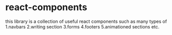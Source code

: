 # react-components
this library is a collection of useful react components such as many types of 
1.navbars
2.writing section
3.forms
4.footers
5.animationed sections
etc.
